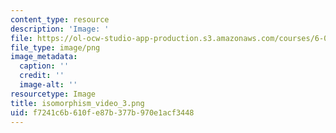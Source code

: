 ```yaml
---
content_type: resource
description: 'Image: '
file: https://ol-ocw-studio-app-production.s3.amazonaws.com/courses/6-042j-mathematics-for-computer-science-spring-2015/f7241c6b610fe87b377b970e1acf3448_isomorphism_video_3.png
file_type: image/png
image_metadata:
  caption: ''
  credit: ''
  image-alt: ''
resourcetype: Image
title: isomorphism_video_3.png
uid: f7241c6b-610f-e87b-377b-970e1acf3448
---
```

